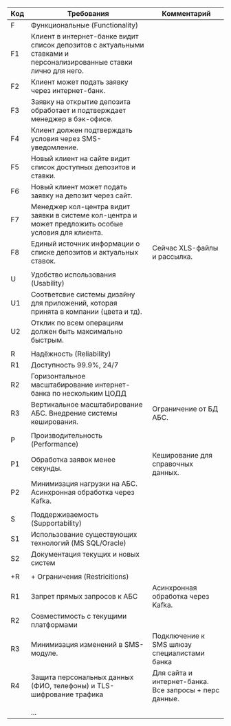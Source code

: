 | Код | Требования                                                                                                         | Комментарий                                            |
|----|--------------------------------------------------------------------------------------------------------------------|--------------------------------------------------------|
| F  | Функциональные (Functionality)                                                                                     |                                                        |
| F1 | Клиент в интернет-банке видит список депозитов с актуальными ставками и персонализированные ставки лично для него. |                                                        |
| F2 | Клиент может подать заявку через интернет-банк.                                                                    |                                                        |
| F3 | Заявку на открытие депозита обработает и подтверждает менеджер в бэк-офисе.                                        |                                                        |
| F4 | Клиент должен подтверждать условия через SMS-уведомление.                                                          |                                                        |
| F5 | Новый клиент на сайте видит список доступных депозитов и ставки.                                                   |                                                        |
| F6 | Новый клиент может подать заявку на депозит через сайт.                                                            |                                                        |
| F7 | Менеджер кол-центра видит заявки в системе кол-центра и может предложить особые условия для клиента.               |                                                        |
| F8 | Единый источник информации о списке депозитов и актуальных ставок.                                                 | Сейчас XLS-файлы и рассылка.                           |
|    |                                                                                                                    |                                                        |
| U  | Удобство использования (Usability)                                                                                 |                                                        |
| U1 | Соответсвие системы дизайну для приложений, которая принята в компании (цвета и тд).                               |                                                        |
| U2 | Отклик по всем операциям должен быть максимально быстрым.                                                          |                                                        |
|    |                                                                                                                    |                                                        |
| R  | Надёжность (Reliability)                                                                                           |                                                        |
| R1 | Доступность 99.9%, 24/7                                                                                            |                                                        |
| R2 | Горизонтальное масштабирование интернет-банка по нескольким ЦОДД                                                   |                                                        |
| R3 | Вертикальное масштабирование АБС. Внедрение системы кеширования.                                                   | Ограничение от БД АБС.                                 |
|    |                                                                                                                    |                                                        |
| P  | Производительность (Performance)                                                                                   |                                                        |
| P1 | Обработка заявок менее секунды.                                                                                    | Кеширование для справочных данных.                     |
| P2 | Минимизация нагрузки на АБС. Асинхронная обработка через Kafka.                                                    |                                                        |
|    |                                                                                                                    |                                                        |
| S  | Поддерживаемость (Supportability)                                                                                  |                                                        |
| S1 | Использование существующих технологий (MS SQL/Oracle)                                                              |                                                        |
| S2 | Документация текущих и новых систем                                                                                |                                                        |
|    |                                                                                                                    |                                                        |
| +R | + Ограничения (Restricitions)                                                                                      |                                                        |
| R1 | Запрет прямых запросов к АБС                                                                                       | Асинхронная обработка через Kafka.                     |
| R2 | Совместимость с текущими платформами                                                                               |                                                        |
| R3 | Минимизация изменений в SMS-модуле.                                                                                | Подключение к SMS шлюзу специалистами банка            |
| R4 | Защита персональных данных (ФИО, телефоны) и TLS-шифрование трафика                                                | Для сайта и интернет-банка. Все запросы + перс данные. |
|    |                                                                                                                    |                                                        |
|    | ...                                                                                                                |                                                        |
